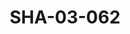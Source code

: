 ---
pid: SHA-03-062
title: SHA-03-062
language: en
collection: Sharhabil Ahmed
original_label: 
rights: Sharhabil Ahmed
location_of_original: Sharhabil Ahmed
photographer_or_studio: 
scanned_from: photograph 10.1 by 15.1
_date: '1993'
location: Khartoum
description: Ali Yagoub Adam Khalil Kamil Hussain performing
additional_notes: 
permission_display: 'yes'
on_server: 'no'
on_website: 'no'
permalink: "/archive/en/sha-03-062.html"
layout: photo-page
---